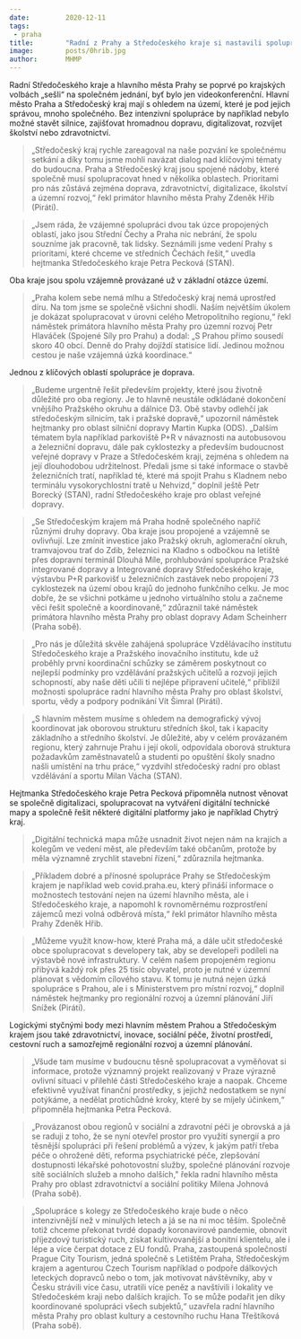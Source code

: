 ```yaml
---
date:         2020-12-11
tags:         
 - praha
title:        "Radní z Prahy a Středočeského kraje si nastavili spolupráci, největší bude v dopravě, digitalizaci a ve školství"
image: 	      posts/0hrib.jpg
author:       MHMP
---
```

 
Radní Středočeského kraje a hlavního města Prahy se poprvé po krajských volbách „sešli“ na společném jednání, byť bylo jen videokonferenční. Hlavní město Praha a Středočeský kraj mají s ohledem na území, které je pod jejich správou, mnoho společného. Bez intenzivní spolupráce by například nebylo možné stavět silnice, zajišťovat hromadnou dopravu, digitalizovat, rozvíjet školství nebo zdravotnictví.

> „Středočeský kraj rychle zareagoval na naše pozvání ke společnému setkání a díky tomu jsme mohli navázat dialog nad klíčovými tématy do budoucna. Praha a Středočeský kraj jsou spojené nádoby, které společně musí spolupracovat hned v několika oblastech. Prioritami pro nás zůstává zejména doprava, zdravotnictví, digitalizace, školství a územní rozvoj,“ řekl primátor hlavního města Prahy Zdeněk Hřib (Piráti).

> „Jsem ráda, že vzájemné spolupráci dvou tak úzce propojených oblastí, jako jsou Střední Čechy a Praha nic nebrání, že spolu souzníme jak pracovně, tak lidsky. Seznámili jsme vedení Prahy s prioritami, které chceme ve středních Čechách řešit,“ uvedla hejtmanka Středočeského kraje Petra Pecková (STAN).

Oba kraje jsou spolu vzájemně provázané už v základní otázce území. 

> „Praha kolem sebe nemá mlhu a Středočeský kraj nemá uprostřed díru. Na tom jsme se společně všichni shodli. Naším největším úkolem je dokázat spolupracovat v úrovni celého Metropolitního regionu,“ řekl náměstek primátora hlavního města Prahy pro územní rozvoj Petr Hlaváček (Spojené Síly pro Prahu) a dodal: „S Prahou přímo sousedí skoro 40 obcí. Denně do Prahy dojíždí statisíce lidí. Jedinou možnou cestou je naše vzájemná úzká koordinace.“

Jednou z klíčových oblastí spolupráce je doprava. 

> „Budeme urgentně řešit především projekty, které jsou životně důležité pro oba regiony. Je to hlavně neustále odkládané dokončení vnějšího Pražského okruhu a dálnice D3. Obě stavby odlehčí jak středočeským silnicím, tak i pražské dopravě,“ upozornil náměstek hejtmanky pro oblast silniční dopravy Martin Kupka (ODS). „Dalším tématem byla například parkoviště P+R v návaznosti na autobusovou a železniční dopravu, dále pak cyklostezky a především budoucnost veřejné dopravy v Praze a Středočeském kraji, zejména s ohledem na její dlouhodobou udržitelnost. Předali jsme si také informace o stavbě železničních tratí, například té, které má spojit Prahu s Kladnem nebo terminálu vysokorychlostní tratě u Nehvizd,“ doplnil ještě Petr Borecký (STAN), radní Středočeského kraje pro oblast veřejné dopravy. 

> „Se Středočeským krajem má Praha hodně společného napříč různými druhy dopravy. Oba kraje jsou propojené a vzájemně se ovlivňují. Lze zmínit investice jako Pražský okruh, aglomerační okruh, tramvajovou trať do Zdib, železnici na Kladno s odbočkou na letiště přes dopravní terminál Dlouhá Míle, prohlubování spolupráce Pražské integrované dopravy a Integrované dopravy Středočeského kraje, výstavbu P+R parkovišť u železničních zastávek nebo propojení 73 cyklostezek na území obou krajů do jednoho funkčního celku. Je moc dobře, že se všichni potkáme u jednoho virtuálního stolu a začneme věci řešit společně a koordinovaně,“ zdůraznil také náměstek primátora hlavního města Prahy pro oblast dopravy Adam Scheinherr (Praha sobě).

> „Pro nás je důležitá skvěle zahájená spolupráce Vzdělávacího institutu Středočeského kraje a Pražského inovačního institutu, kde už proběhly první koordinační schůzky se záměrem poskytnout co nejlepší podmínky pro vzdělávání pražských učitelů a rozvoji jejich schopností, aby naše děti učili ti nejlépe připravení učitelé,“ přiblížil možnosti spolupráce radní hlavního města Prahy pro oblast školství, sportu, vědy a podpory podnikání Vít Šimral (Piráti). 

> „S hlavním městem musíme s ohledem na demografický vývoj koordinovat jak oborovou strukturu středních škol, tak i kapacity základního a středního školství. Je důležité, aby v celém provázaném regionu, který zahrnuje Prahu i její okolí, odpovídala oborová struktura požadavkům zaměstnavatelů a studenti po opuštění školy snadno našli umístění na trhu práce,“ vyzdvihl středočeský radní pro oblast vzdělávání a sportu Milan Vácha (STAN).

Hejtmanka Středočeského kraje Petra Pecková připomněla nutnost věnovat se společně digitalizaci, spolupracovat na vytváření digitální technické mapy a společně řešit některé digitální platformy jako je například Chytrý kraj. 

> „Digitální technická mapa může usnadnit život nejen nám na krajích a kolegům ve vedení měst, ale především také občanům, protože by měla významně zrychlit stavební řízení,“ zdůraznila hejtmanka.

> „Příkladem dobré a přínosné spolupráce Prahy se Středočeským krajem je například web covid.praha.eu, který přináší informace o možnostech testování nejen na území hlavního města, ale i Středočeského kraje, a napomohl k rovnoměrnému rozprostření zájemců mezi volná odběrová místa,“ řekl primátor hlavního města Prahy Zdeněk Hřib.

> „Můžeme využít know-how, které Praha má, a dále učit středočeské obce spolupracovat s developery tak, aby se developeři podíleli na výstavbě nové infrastruktury. V celém našem propojeném regionu přibývá každý rok přes 25 tisíc obyvatel, proto je nutné v územní plánovat s vědomím cílového stavu. K tomu je nutná nejen úzká spolupráce s Prahou, ale i s Ministerstvem pro místní rozvoj,“ doplnil náměstek hejtmanky pro regionální rozvoj a územní plánování Jiří Snížek (Piráti).

Logickými styčnými body mezi hlavním městem Prahou a Středočeským krajem jsou také zdravotnictví, inovace, sociální péče, životní prostředí, cestovní ruch a samozřejmě regionální rozvoj a územní plánování. 

> „Všude tam musíme v budoucnu těsně spolupracovat a vyměňovat si informace, protože významný projekt realizovaný v Praze výrazně ovlivní situaci v přilehlé části Středočeského kraje a naopak. Chceme efektivně využívat finanční prostředky, s jejichž nedostatkem se nyní potýkáme, a nedělat protichůdné kroky, které by se míjely účinkem,“ připomněla hejtmanka Petra Pecková.

> „Provázanost obou regionů v sociální a zdravotní péči je obrovská a já se raduji z toho, že se nyní otevřel prostor pro využití synergií a pro těsnější spolupráci při řešení problémů a výzev, k jakým patří třeba péče o ohrožené děti, reforma psychiatrické péče, zlepšování dostupnosti lékařské pohotovostní služby, společné plánování rozvoje sítě sociálních služeb a mnoho dalších," řekla radní hlavního města Prahy pro oblast zdravotnictví a sociální politiky Milena Johnová (Praha sobě).

> „Spolupráce s kolegy ze Středočeského kraje bude o něco intenzivnější než v minulých letech a já se na ni moc těším. Společně totiž chceme překonat tvrdé dopady koronavirové pandemie, obnovit příjezdový turistický ruch, získat kultivovanější a bonitní klientelu, ale i lépe a více čerpat dotace z EU fondů. Praha, zastoupená společností Prague City Tourism, jedná společně s Letištěm Praha, Středočeským krajem a agenturou Czech Tourism například o podpoře dálkových leteckých dopravců nebo o tom, jak motivovat návštěvníky, aby v Česku strávili více času, utratili více peněz a navštívili i lokality ve Středočeském kraji nebo dalších krajích. To se může podařit jen díky koordinované spolupráci všech subjektů,“ uzavřela radní hlavního města Prahy pro oblast kultury a cestovního ruchu Hana Třeštíková (Praha sobě).
